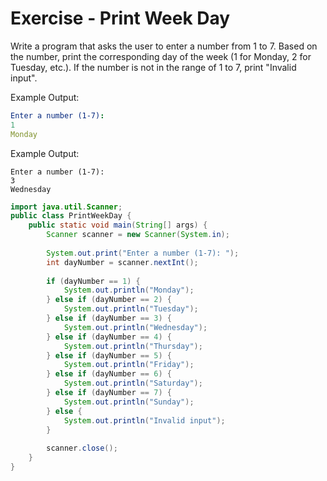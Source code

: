 # Exercise - Print Week Day

Write a program that asks the user to enter a number from 1 to 7. Based on the number, print the corresponding day of the week (1 for Monday, 2 for Tuesday, etc.). If the number is not in the range of 1 to 7, print "Invalid input".

Example Output:

```yaml
Enter a number (1-7):
1
Monday
```

Example Output:

```
Enter a number (1-7):
3
Wednesday
```

<hint title="Solution">

```java
import java.util.Scanner;
public class PrintWeekDay {
    public static void main(String[] args) {
        Scanner scanner = new Scanner(System.in);
        
        System.out.print("Enter a number (1-7): ");
        int dayNumber = scanner.nextInt();
        
        if (dayNumber == 1) {
            System.out.println("Monday");
        } else if (dayNumber == 2) {
            System.out.println("Tuesday");
        } else if (dayNumber == 3) {
            System.out.println("Wednesday");
        } else if (dayNumber == 4) {
            System.out.println("Thursday");
        } else if (dayNumber == 5) {
            System.out.println("Friday");
        } else if (dayNumber == 6) {
            System.out.println("Saturday");
        } else if (dayNumber == 7) {
            System.out.println("Sunday");
        } else {
            System.out.println("Invalid input");
        }
        
        scanner.close();
    }
}   
```
</hint>